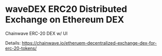 # waveDEX ERC20 Distributed Exchange on Ethereum DEX
Chainwave ERC-20 DEX w/ UI

Details: https://chainwave.io/etheruem-decentralized-exchange-dex-for-erc-20-tokens/
